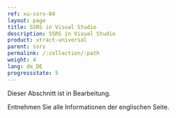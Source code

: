 ```yaml
---
ref: xu-ssrs-04
layout: page
title: SSRS in Visual Studio
description: SSRS in Visual Studio
product: xtract-universal
parent: ssrs
permalink: /:collection/:path
weight: 4
lang: de_DE
progressstate: 5
---
```


Dieser Abschnitt ist in Bearbeitung.

Entnehmen Sie alle Informationen der englischen Seite.